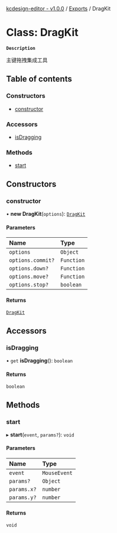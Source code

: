 [kcdesign-editor - v1.0.0](../README.md) / [Exports](../modules.md) / DragKit

# Class: DragKit

**`Description`**

主键拖拽集成工具

## Table of contents

### Constructors

- [constructor](DragKit.md#constructor)

### Accessors

- [isDragging](DragKit.md#isdragging)

### Methods

- [start](DragKit.md#start)

## Constructors

### constructor

• **new DragKit**(`options`): [`DragKit`](DragKit.md)

#### Parameters

| Name | Type |
| :------ | :------ |
| `options` | `Object` |
| `options.commit?` | `Function` |
| `options.down?` | `Function` |
| `options.move?` | `Function` |
| `options.stop?` | `boolean` |

#### Returns

[`DragKit`](DragKit.md)

## Accessors

### isDragging

• `get` **isDragging**(): `boolean`

#### Returns

`boolean`

## Methods

### start

▸ **start**(`event`, `params?`): `void`

#### Parameters

| Name | Type |
| :------ | :------ |
| `event` | `MouseEvent` |
| `params?` | `Object` |
| `params.x?` | `number` |
| `params.y?` | `number` |

#### Returns

`void`
